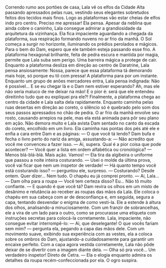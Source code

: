 

Correndo rumo aos portões de casa, Lala vê os elfos da Cidade Alta passando apressados pelas ruas, vestindo seus elegantes sobretudos feitos dos tecidos mais finos.  Logo as plataformas vão estar cheias de elfos indo pro centro. Preciso me apressar! Ela pensa.
Apesar da neblina que ainda cobre o caminho, Lala consegue admirar a grandiosidade da arquitetura da vizinhança. Ela fica impaciente aguardando a chegada da plataforma, sua respiração formando nuvens no ar frio da manhã. O Sol começa a surgir no horizonte, iluminando os prédios perolados e mágicos.
Para o bem do Dam, espero que ele também esteja passando esse frio.
A plataforma hexagonal brilhante, feita de pedra escura e mantida por magia, permite que Lala suba sem perigo. Uma barreira mágica a protege de cair. Enquanto a plataforma desliza em direção ao centro de Daratrine, Lala pensa ansiosamente: Nossa, parece que essa plataforma tá demorando mais hoje, só porque eu tô com pressa! 
A plataforma para por um instante. Enquanto um grupo de anões mercadores entra, Lala pensa indignada: Não é possível... E se eu chegar lá e o Dam nem estiver esperando? Ah, mas ele não seria maluco de me deixar na mão! E o pior é: será que ele entendeu direitinho tudo que eu expliquei pra ele?!
Finalmente, a plataforma chega ao centro da cidade e Lala salta dela rapidamente. Enquanto caminha pelas ruas desertas em direção ao coreto, o silêncio só é quebrado pelo som dos seus passos apressados no chão de pedra. O ar frio da manhã envolve seu rosto, causando arrepios na pele, mas ela está animada para pôr seu plano em ação. 
Não demora muito e Lala avista Dam sentado no canto da escada do coreto, encolhido em um livro. Ela caminha nas pontas dos pés até ele e enfia a cara entre Dam e as páginas: 
— O que você tá lendo? 
Dam bufa e fecha o livro perto do nariz da amiga, assustando-a: 
— Não acredito que você me convenceu a fazer isso. 
— Ai, supera. Qual é a pior coisa que pode acontecer? 
— Você quer a lista em ordem alfabética ou cronológica? 
— Menos blá-blá-blá. Mais ação. Vamos! — Ela tira da algibeira o uniforme que passou a noite inteira costurando. — Usei o molde da última prova, você vai ficar que nem um inspetor de verdade! 
— Há quanto tempo você está costurando isso? — perguntou ele, surpreso.
— Costurando? Desde ontem. Quer dizer... Nem tudo. O chapéu eu já comprei pronto.
— Ai, Lala… — Dam olha para a roupa — Você tem certeza disso? Eu… Não tô muito confiante. 
— E quando é que você tá?
Dam revira os olhos em um misto de desânimo e relutância ao receber as roupas das mãos da Lala. Ele coloca o chapéu em sua cabeça com ar de desconfiança e, em seguida, segura a capa, tentando desvendar o enigma de como vesti-la. Ele a estende à altura dos olhos, analisando-a minuciosamente. Com um franzir de sobrancelhas, ele a vira de um lado para o outro, como se procurasse uma etiqueta com instruções secretas para colocá-la corretamente. 
Lala, impaciente, não consegue evitar interrompê-lo:
— Ai, que deselegante! O que vocês fariam sem mim? — pergunta ela, pegando a capa das mãos dele. Com um movimento suave, exibindo sua experiência com as vestes, ela a coloca sobre os ombros do Dam, ajustando-a cuidadosamente para garantir um encaixe perfeito.
Com a capa agora vestida corretamente, Lala não pôde deixar de se divertir com a imagem diante dela.
— Olha só pra você... Um verdadeiro inspetor! Direto de Cetra. — Ela o elogia enquanto admira os detalhes da roupa recém-confeccionada por ela.
O ogro suspira.
